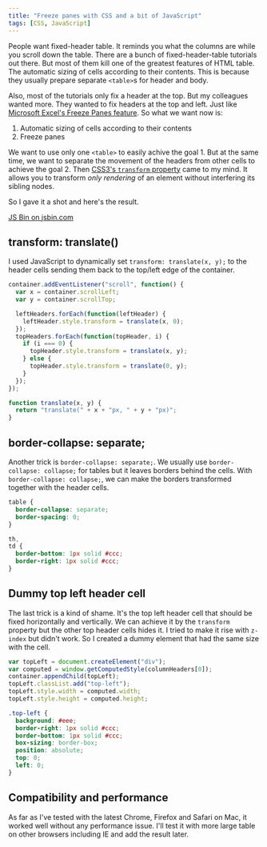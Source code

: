 ```yaml
---
title: "Freeze panes with CSS and a bit of JavaScript"
tags: [CSS, JavaScript]
---
```


People want fixed-header table. It reminds you what the columns are while you scroll down the table. There are a bunch of fixed-header-table tutorials out there. But most of them kill one of the greatest features of HTML table. The automatic sizing of cells according to their contents. This is because they usually prepare separate `<table>`s for header and body.

Also, most of the tutorials only fix a header at the top. But my colleagues wanted more. They wanted to fix headers at the top and left. Just like [Microsoft Excel's Freeze Panes feature](http://www.gcflearnfree.org/excel2013/17). So what we want now is:

1. Automatic sizing of cells according to their contents
2. Freeze panes

We want to use only one `<table>` to easily achive the goal 1. But at the same time, we want to separate the movement of the headers from other cells to achieve the goal 2. Then [CSS3's `transform` property](https://developer.mozilla.org/en-US/docs/Web/CSS/transform) came to my mind. It allows you to transform _only rendering_ of an element without interfering its sibling nodes.

So I gave it a shot and here's the result.

<a href="https://jsbin.com/katabi/edit" target="_blank">JS Bin on jsbin.com</a>

## transform: translate()

I used JavaScript to dynamically set `transform: translate(x, y);` to the header cells sending them back to the top/left edge of the container.

```js
container.addEventListener("scroll", function() {
  var x = container.scrollLeft;
  var y = container.scrollTop;

  leftHeaders.forEach(function(leftHeader) {
    leftHeader.style.transform = translate(x, 0);
  });
  topHeaders.forEach(function(topHeader, i) {
    if (i === 0) {
      topHeader.style.transform = translate(x, y);
    } else {
      topHeader.style.transform = translate(0, y);
    }
  });
});

function translate(x, y) {
  return "translate(" + x + "px, " + y + "px)";
}
```

## border-collapse: separate;

Another trick is `border-collapse: separate;`. We usually use `border-collapse: collapse;` for tables but it leaves borders behind the cells. With `border-collapse: collapse;`, we can make the borders transformed together with the header cells.

```css
table {
  border-collapse: separate;
  border-spacing: 0;
}

th,
td {
  border-bottom: 1px solid #ccc;
  border-right: 1px solid #ccc;
}
```

## Dummy top left header cell

The last trick is a kind of shame. It's the top left header cell that should be fixed horizontally and vertically. We can achieve it by the `transform` property but the other top header cells hides it. I tried to make it rise with `z-index` but didn't work. So I created a dummy element that had the same size with the cell.

```js
var topLeft = document.createElement("div");
var computed = window.getComputedStyle(columnHeaders[0]);
container.appendChild(topLeft);
topLeft.classList.add("top-left");
topLeft.style.width = computed.width;
topLeft.style.height = computed.height;
```

```css
.top-left {
  background: #eee;
  border-right: 1px solid #ccc;
  border-bottom: 1px solid #ccc;
  box-sizing: border-box;
  position: absolute;
  top: 0;
  left: 0;
}
```

## Compatibility and performance

As far as I've tested with the latest Chrome, Firefox and Safari on Mac, it worked well without any performance issue. I'll test it with more large table on other browsers including IE and add the result later.
